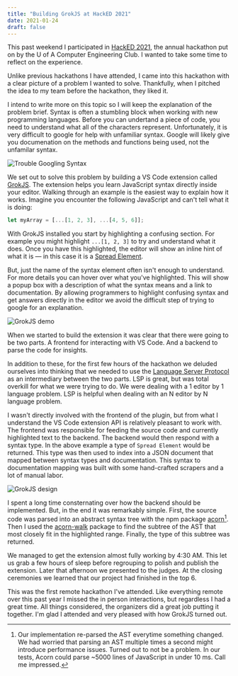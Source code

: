 ```yaml
---
title: "Building GrokJS at HackED 2021"
date: 2021-01-24
draft: false
---
```

This past weekend I participated in [HackED 2021](https://hacked-2021.devpost.com/), the annual hackathon put on by the U of A Computer Engineering Club. I wanted to take some time to reflect on the experience.

Unlike previous hackathons I have attended, I came into this hackathon with a clear picture of a problem I wanted to solve. Thankfully, when I pitched the idea to my team before the hackathon, they liked it.

I intend to write more on this topic so I will keep the explanation of the problem brief. Syntax is often a stumbling block when working with new programming languages. Before you can undertand a piece of code, you need to understand what all of the characters represent. Unfortunately, it is very difficult to google for help with unfamiliar syntax. Google will likely give you documenation on the methods and functions being used, not the unfamilar syntax.

![Trouble Googling Syntax](/googling_syntax.png)

We set out to solve this problem by building a VS Code extension called [GrokJS](https://marketplace.visualstudio.com/items?itemName=grokjs.grok-js). The extension helps you learn JavaScript syntax directly inside your editor. Walking through an example is the easiest way to explain how it works. Imagine you encounter the following JavaScript and can't tell what it is doing:


```js
let myArray = [...[1, 2, 3], ...[4, 5, 6]];
```

With GrokJS installed you start by highlighting a confusing section. For example you might highlight `...[1, 2, 3]` to try and understand what it does. Once you have this highlighted, the editor will show an inline hint of what it is — in this case it is a [Spread Element](https://developer.mozilla.org/en-US/docs/Web/JavaScript/Reference/Operators/Spread_syntax).

But, just the name of the syntax element often isn't enough to understand. For more details you can hover over what you've highlighted. This will show a popup box with a description of what the syntax means and a link to documentation. By allowing programmers to highlight confusing syntax and get answers directly in the editor we avoid the difficult step of trying to google for an explanation.

![GrokJS demo](/grokjs_demo.gif)

When we started to build the extension it was clear that there were going to be two parts. A frontend for interacting with VS Code. And a backend to parse the code for insights.

In addition to these, for the first few hours of the hackathon we deluded ourselves into thinking that we needed to use the [Language Server Protocol](https://microsoft.github.io/language-server-protocol/) as an intermediary between the two parts. LSP is great, but was total overkill for what we were trying to do. We were dealing with a 1 editor by 1 language problem. LSP is helpful when dealing with an N editor by N language problem.

I wasn't directly involved with the frontend of the plugin, but from what I understand the VS Code extension API is relatively pleasant to work with. The frontend was responsible for feeding the source code and currently highlighted text to the backend. The backend would then respond with a syntax type. In the above example a type of `Spread Element` would be returned. This type was then used to index into a JSON document that mapped between syntax types and documentation. This syntax to documentation mapping was built with some hand-crafted scrapers and a lot of manual labor.

![GrokJS design](/grokjs_design.png)

I spent a long time consternating over how the backend should be implemented. But, in the end it was remarkably simple. First, the source code was parsed into an abstract syntax tree with the npm package [acorn](https://github.com/acornjs/acorn)[^1]. Then I used the [acorn-walk](https://github.com/acornjs/acorn/tree/master/acorn-walk) package to find the subtree of the AST that most closely fit in the highlighted range. Finally, the type of this subtree was returned.

We managed to get the extension almost fully working by 4:30 AM. This let us grab a few hours of sleep before regrouping to polish and publish the extension. Later that afternoon we presented to the judges. At the closing ceremonies we learned that our project had finished in the top 6.

This was the first remote hackathon I've attended. Like everything remote over this past year I missed the in person interactions, but regardless I had a great time. All things considered, the organizers did a great job putting it together. I'm glad I attended and very pleased with how GrokJS turned out.


[^1]: Our implementation re-parsed the AST everytime something changed. We had worried that parsing an AST multiple times a second might introduce performance issues. Turned out to not be a problem. In our tests, Acorn could parse ~5000 lines of JavaScript in under 10 ms. Call me impressed.

